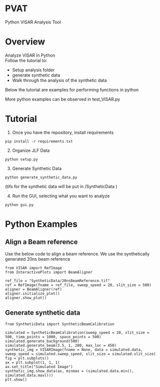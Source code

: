# PVAT
Python VISAR Analysis Tool

# Overview  
Analyze VISAR in Python  
Follow the tutorial to:  
  - Setup analysis folder
  - generate synthetic data
  - Walk through the analysis of the synthetic data

Below the tutorial are examples for performing functions in python  

More python examples can be observed in test_VISAR.py
  
# Tutorial

1. Once you have the repository, install requirements
```
pip install -r requirements.txt
```
2. Organize JLF Data
```
python setup.py
```
3. Generate Synthetic Data
```
python generate_synthetic_data.py
```
(tifs for the synthetic data will be put in /SyntheticData ) 

4. Run the GUI, selecting what you want to analyze
```
python gui.py
```


# Python Examples

## Align a Beam reference  
Use the below code to align a beam reference. We use the synthetically generated 20ns beam reference
```
from VISAR import RefImage
from InteractivePlots import BeamAligner

ref_file = "SyntheticData/20nsBeamReference.tif"
ref = RefImage(fname = ref_file, sweep_speed = 20, slit_size = 500)
aligner = BeamAligner(ref)
aligner.initialize_plot()
aligner.show_plot()
```
## Generate synthetic data  

```
from SyntheticData import SyntheticBeamCalibration
 
simulated = SyntheticBeamCalibration(sweep_speed = 20, slit_size = 500, time_points = 1000, space_points = 500)  
simulated.generate_background(500)  
simulated.generate_beam(3.5, 1, 200, max_loc = 450)  
synthetic_img = VISARImage(fname = None, data = simulated.data, sweep_speed = simulated.sweep_speed, slit_size = simulated.slit_size)  
fig = plt.subplots()  
ax = plt.subplot(1, 1, 1)  
ax.set_title("Simulated Image")  
synthetic_img.show_data(ax, minmax = (simulated.data.min(), simulated.data.max()))  
plt.show()  
```
